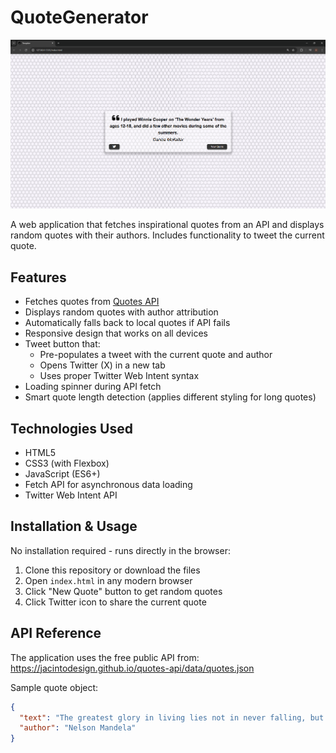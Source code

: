 # QuoteGenerator

![QuoteGenerator Screenshot](./screenshot.png) <!-- Add a screenshot if available -->

A web application that fetches inspirational quotes from an API and displays random quotes with their authors. Includes functionality to tweet the current quote.

## Features

- Fetches quotes from [Quotes API](https://jacintodesign.github.io/quotes-api/data/quotes.json)
- Displays random quotes with author attribution
- Automatically falls back to local quotes if API fails
- Responsive design that works on all devices
- Tweet button that:
  - Pre-populates a tweet with the current quote and author
  - Opens Twitter (X) in a new tab
  - Uses proper Twitter Web Intent syntax
- Loading spinner during API fetch
- Smart quote length detection (applies different styling for long quotes)

## Technologies Used

- HTML5
- CSS3 (with Flexbox)
- JavaScript (ES6+)
- Fetch API for asynchronous data loading
- Twitter Web Intent API

## Installation & Usage

No installation required - runs directly in the browser:

1. Clone this repository or download the files
2. Open `index.html` in any modern browser
3. Click "New Quote" button to get random quotes
4. Click Twitter icon to share the current quote

## API Reference

The application uses the free public API from:
https://jacintodesign.github.io/quotes-api/data/quotes.json

Sample quote object:
```json
{
  "text": "The greatest glory in living lies not in never falling, but in rising every time we fall.",
  "author": "Nelson Mandela"
}

